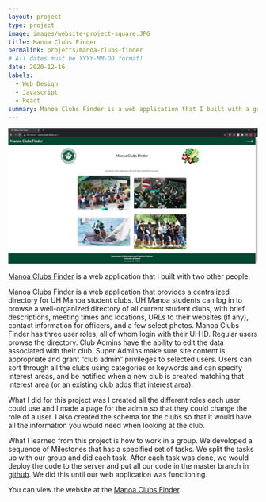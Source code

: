 ```yaml
---
layout: project
type: project
image: images/website-project-square.JPG
title: Manoa Clubs Finder
permalink: projects/manoa-clubs-finder
# All dates must be YYYY-MM-DD format!
date: 2020-12-16
labels:
  - Web Design
  - Javascript
  - React
summary: Manoa Clubs Finder is a web application that I built with a group.
---
```


<img class="ui large right floated rounded image" src="../images/website-project.JPG">

[Manoa Clubs Finder](https://manoa-clubs-finder.github.io/) is a web application that I built with two other people.

Manoa Clubs Finder is a web application that provides a centralized directory for UH Manoa student clubs. UH Manoa students can log in to browse a well-organized directory of all current student clubs, with brief descriptions, meeting times and locations, URLs to their websites (if any), contact information for officers, and a few select photos. Manoa Clubs Finder has three user roles, all of whom login with their UH ID. Regular users browse the directory. Club Admins have the ability to edit the data associated with their club. Super Admins make sure site content is appropriate and grant “club admin” privileges to selected users. Users can sort through all the clubs using categories or keywords and can specify interest areas, and be notified when a new club is created matching that interest area (or an existing club adds that interest area).

What I did for this project was I created all the different roles each user could use and I made a page for the admin so that they could change the role of a user. I also created the schema for the clubs so that it would have all the information you would need when looking at the club.

What I learned from this project is how to work in a group. We developed a sequence of Milestones that has a specified set of tasks. We split the tasks up with our group and did each task. After each task was done, we would deploy the code to the server and put all our code in the master branch in [github](https://github.com/manoa-clubs-finder). We did this until our web application was functioning.

You can view the website at the [Manoa Clubs Finder](https://manoa-clubs-finder.xyz/#/). 




